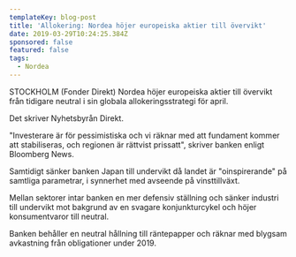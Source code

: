 ```yaml
---
templateKey: blog-post
title: 'Allokering: Nordea höjer europeiska aktier till övervikt'
date: 2019-03-29T10:24:25.384Z
sponsored: false
featured: false
tags:
  - Nordea
---
```

STOCKHOLM (Fonder Direkt) Nordea höjer europeiska aktier till övervikt från tidigare neutral i sin globala allokeringsstrategi för april.



Det skriver Nyhetsbyrån Direkt.



"Investerare är för pessimistiska och vi räknar med att fundament kommer att stabiliseras, och regionen är rättvist prissatt", skriver banken enligt Bloomberg News.



Samtidigt sänker banken Japan till undervikt då landet är "oinspirerande" på samtliga parametrar, i synnerhet med avseende på vinsttillväxt.



Mellan sektorer intar banken en mer defensiv ställning och sänker industri till undervikt mot bakgrund av en svagare konjunkturcykel och höjer konsumentvaror till neutral.



Banken behåller en neutral hållning till räntepapper och räknar med blygsam avkastning från obligationer under 2019.
